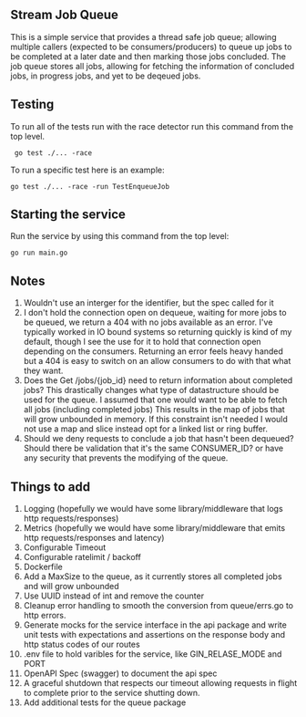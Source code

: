 ## Stream Job Queue
This is a simple service that provides a thread safe job queue; allowing multiple callers (expected to be consumers/producers) to queue up jobs to be completed at a later date and then marking those jobs concluded. The job queue stores all jobs, allowing for fetching the information of concluded jobs, in progress jobs, and yet to be deqeued jobs. 

## Testing
To run all of the tests run with the race detector run this command from the top level.
```
 go test ./... -race
```
To run a specific test here is an example:
```
go test ./... -race -run TestEnqueueJob
```

## Starting the service
Run the service by using this command from the top level:
```
go run main.go
```

## Notes
1. Wouldn't use an interger for the identifier, but the spec called for it
2. I don't hold the connection open on dequeue, waiting for more jobs to be queued, we return a 404 with no jobs available as an error. I've typically worked in IO bound systems so returning quickly is kind of my default, though I see the use for it to hold that connection open depending on the consumers. Returning an error feels heavy handed but a 404 is easy to switch on an allow consumers to do with that what they want. 
3. Does the Get /jobs/{job_id} need to return information about completed jobs? This drastically changes what type of datastructure should be used for the queue. I assumed that one would want to be able to fetch all jobs (including completed jobs) This results in the map of jobs that will grow unbounded in memory. If this constraint isn't needed I would not use a map and slice instead opt for a linked list or ring buffer.
4. Should we deny requests to conclude a job that hasn't been dequeued? Should there be validation that it's the same CONSUMER_ID? or have any security that prevents the modifying of the queue. 

## Things to add
1. Logging (hopefully we would have some library/middleware that logs http requests/responses)
2. Metrics (hopefully we would have some library/middleware that emits http requests/responses and latency)
3. Configurable Timeout
4. Configurable ratelimit / backoff
5. Dockerfile
6. Add a MaxSize to the queue, as it currently stores all completed jobs and will grow unbounded
7. Use UUID instead of int and remove the counter
8. Cleanup error handling to smooth the conversion from queue/errs.go to http errors.
9. Generate mocks for the service interface in the api package and write unit tests with expectations and assertions on the response body and http status codes of our routes
10. .env file to hold varibles for the service, like GIN_RELASE_MODE and PORT
11. OpenAPI Spec (swagger) to document the api spec
12. A graceful shutdown that respects our timeout allowing requests in flight to complete prior to the service shutting down.
13. Add additional tests for the queue package
